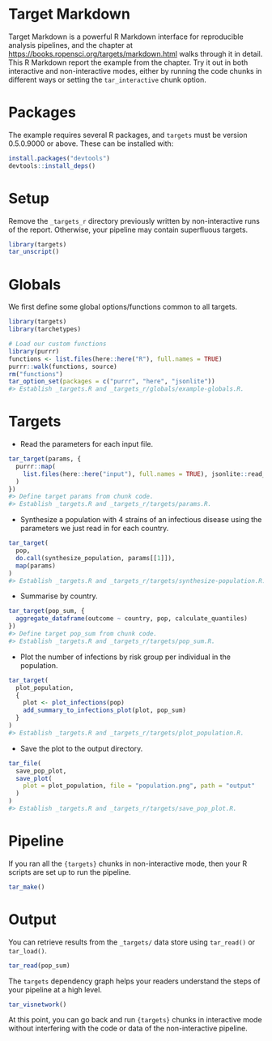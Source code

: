 Target Markdown
================

Target Markdown is a powerful R Markdown interface for reproducible
analysis pipelines, and the chapter at
<https://books.ropensci.org/targets/markdown.html> walks through it in
detail. This R Markdown report the example from the chapter. Try it out
in both interactive and non-interactive modes, either by running the
code chunks in different ways or setting the `tar_interactive` chunk
option.

# Packages

The example requires several R packages, and `targets` must be version
0.5.0.9000 or above. These can be installed with:

``` r
install.packages("devtools")
devtools::install_deps()
```

# Setup

Remove the `_targets_r` directory previously written by non-interactive
runs of the report. Otherwise, your pipeline may contain superfluous
targets.

``` r
library(targets)
tar_unscript()
```

# Globals

We first define some global options/functions common to all targets.

``` r
library(targets)
library(tarchetypes)

# Load our custom functions
library(purrr)
functions <- list.files(here::here("R"), full.names = TRUE)
purrr::walk(functions, source)
rm("functions")
tar_option_set(packages = c("purrr", "here", "jsonlite"))
#> Establish _targets.R and _targets_r/globals/example-globals.R.
```

# Targets

-   Read the parameters for each input file.

``` r
tar_target(params, {
  purrr::map(
    list.files(here::here("input"), full.names = TRUE), jsonlite::read_json
  )
})
#> Define target params from chunk code.
#> Establish _targets.R and _targets_r/targets/params.R.
```

-   Synthesize a population with 4 strains of an infectious disease
    using the parameters we just read in for each country.

``` r
tar_target(
  pop,
  do.call(synthesize_population, params[[1]]),
  map(params)
)
#> Establish _targets.R and _targets_r/targets/synthesize-population.R.
```

-   Summarise by country.

``` r
tar_target(pop_sum, {
  aggregate_dataframe(outcome ~ country, pop, calculate_quantiles)
})
#> Define target pop_sum from chunk code.
#> Establish _targets.R and _targets_r/targets/pop_sum.R.
```

-   Plot the number of infections by risk group per individual in the
    population.

``` r
tar_target(
  plot_population,
  {
    plot <- plot_infections(pop)
    add_summary_to_infections_plot(plot, pop_sum)
  }
)
#> Establish _targets.R and _targets_r/targets/plot_population.R.
```

-   Save the plot to the output directory.

``` r
tar_file(
  save_pop_plot,
  save_plot(
    plot = plot_population, file = "population.png", path = "output"
  )
)
#> Establish _targets.R and _targets_r/targets/save_pop_plot.R.
```

# Pipeline

If you ran all the `{targets}` chunks in non-interactive mode, then your
R scripts are set up to run the pipeline.

``` r
tar_make()
```

# Output

You can retrieve results from the `_targets/` data store using
`tar_read()` or `tar_load()`.

``` r
tar_read(pop_sum)
```

The `targets` dependency graph helps your readers understand the steps
of your pipeline at a high level.

``` r
tar_visnetwork()
```

At this point, you can go back and run `{targets}` chunks in interactive
mode without interfering with the code or data of the non-interactive
pipeline.
